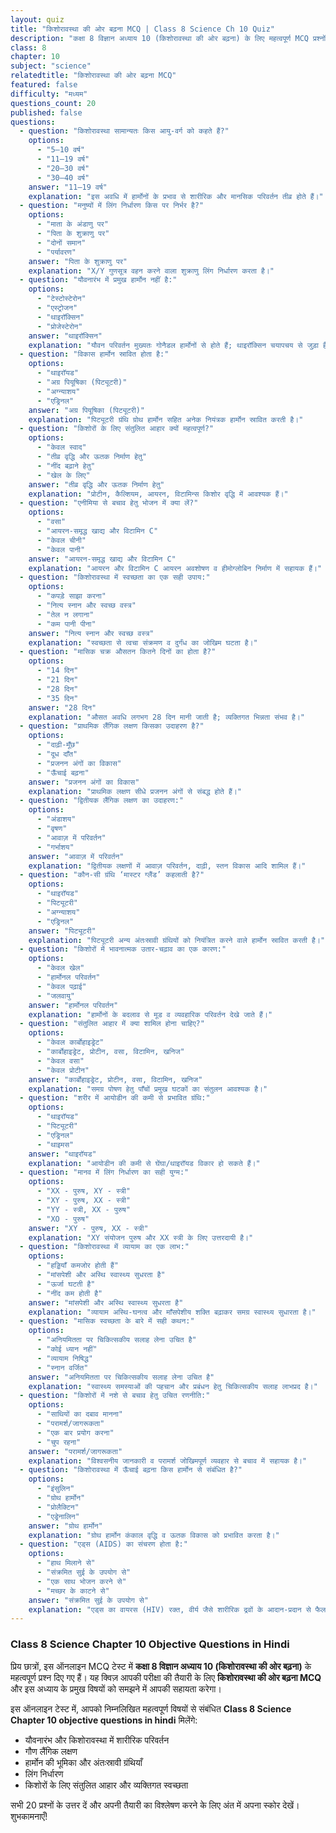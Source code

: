 ```yaml
---
layout: quiz
title: "किशोरावस्था की ओर बढ़ना MCQ | Class 8 Science Ch 10 Quiz"
description: "कक्षा 8 विज्ञान अध्याय 10 (किशोरावस्था की ओर बढ़ना) के लिए महत्वपूर्ण MCQ प्रश्नों का ऑनलाइन टेस्ट।"
class: 8
chapter: 10
subject: "science"
relatedtitle: "किशोरावस्था की ओर बढ़ना MCQ"
featured: false
difficulty: "मध्यम"
questions_count: 20
published: false 
questions:
  - question: "किशोरावस्था सामान्यतः किस आयु-वर्ग को कहते हैं?"
    options:
      - "5–10 वर्ष"
      - "11–19 वर्ष"
      - "20–30 वर्ष"
      - "30–40 वर्ष"
    answer: "11–19 वर्ष"
    explanation: "इस अवधि में हार्मोनों के प्रभाव से शारीरिक और मानसिक परिवर्तन तीव्र होते हैं।"
  - question: "मनुष्यों में लिंग निर्धारण किस पर निर्भर है?"
    options:
      - "माता के अंडाणु पर"
      - "पिता के शुक्राणु पर"
      - "दोनों समान"
      - "पर्यावरण"
    answer: "पिता के शुक्राणु पर"
    explanation: "X/Y गुणसूत्र वहन करने वाला शुक्राणु लिंग निर्धारण करता है।"
  - question: "यौवनारंभ में प्रमुख हार्मोन नहीं है:"
    options:
      - "टेस्टोस्टेरोन"
      - "एस्ट्रोजन"
      - "थाइरॉक्सिन"
      - "प्रोजेस्टेरोन"
    answer: "थाइरॉक्सिन"
    explanation: "यौवन परिवर्तन मुख्यतः गोनैडल हार्मोनों से होते हैं; थाइरॉक्सिन चयापचय से जुड़ा है।"
  - question: "विकास हार्मोन स्रावित होता है:"
    options:
      - "थाइरॉयड"
      - "अग्र पियूषिका (पिट्यूटरी)"
      - "अग्न्याशय"
      - "एड्रिनल"
    answer: "अग्र पियूषिका (पिट्यूटरी)"
    explanation: "पिट्यूटरी ग्रंथि ग्रोथ हार्मोन सहित अनेक नियंत्रक हार्मोन स्रावित करती है।"
  - question: "किशोरों के लिए संतुलित आहार क्यों महत्वपूर्ण?"
    options:
      - "केवल स्वाद"
      - "तीव्र वृद्धि और ऊतक निर्माण हेतु"
      - "नींद बढ़ाने हेतु"
      - "खेल के लिए"
    answer: "तीव्र वृद्धि और ऊतक निर्माण हेतु"
    explanation: "प्रोटीन, कैल्शियम, आयरन, विटामिन्स किशोर वृद्धि में आवश्यक हैं।"
  - question: "एनीमिया से बचाव हेतु भोजन में क्या लें?"
    options:
      - "वसा"
      - "आयरन-समृद्ध खाद्य और विटामिन C"
      - "केवल चीनी"
      - "केवल पानी"
    answer: "आयरन-समृद्ध खाद्य और विटामिन C"
    explanation: "आयरन और विटामिन C आयरन अवशोषण व हीमोग्लोबिन निर्माण में सहायक हैं।"
  - question: "किशोरावस्था में स्वच्छता का एक सही उपाय:"
    options:
      - "कपड़े साझा करना"
      - "नित्य स्नान और स्वच्छ वस्त्र"
      - "तेल न लगाना"
      - "कम पानी पीना"
    answer: "नित्य स्नान और स्वच्छ वस्त्र"
    explanation: "स्वच्छता से त्वचा संक्रमण व दुर्गंध का जोखिम घटता है।"
  - question: "मासिक चक्र औसतन कितने दिनों का होता है?"
    options:
      - "14 दिन"
      - "21 दिन"
      - "28 दिन"
      - "35 दिन"
    answer: "28 दिन"
    explanation: "औसत अवधि लगभग 28 दिन मानी जाती है; व्यक्तिगत भिन्नता संभव है।"
  - question: "प्राथमिक लैंगिक लक्षण किसका उदाहरण है?"
    options:
      - "दाढ़ी-मूँछ"
      - "दूध दाँत"
      - "प्रजनन अंगों का विकास"
      - "ऊँचाई बढ़ना"
    answer: "प्रजनन अंगों का विकास"
    explanation: "प्राथमिक लक्षण सीधे प्रजनन अंगों से संबद्ध होते हैं।"
  - question: "द्वितीयक लैंगिक लक्षण का उदाहरण:"
    options:
      - "अंडाशय"
      - "वृषण"
      - "आवाज़ में परिवर्तन"
      - "गर्भाशय"
    answer: "आवाज़ में परिवर्तन"
    explanation: "द्वितीयक लक्षणों में आवाज़ परिवर्तन, दाढ़ी, स्तन विकास आदि शामिल हैं।"
  - question: "कौन-सी ग्रंथि ‘मास्टर ग्लैंड’ कहलाती है?"
    options:
      - "थाइरॉयड"
      - "पिट्यूटरी"
      - "अग्न्याशय"
      - "एड्रिनल"
    answer: "पिट्यूटरी"
    explanation: "पिट्यूटरी अन्य अंतःस्रावी ग्रंथियों को नियंत्रित करने वाले हार्मोन स्रावित करती है।"
  - question: "किशोरों में भावनात्मक उतार-चढ़ाव का एक कारण:"
    options:
      - "केवल खेल"
      - "हार्मोनल परिवर्तन"
      - "केवल पढ़ाई"
      - "जलवायु"
    answer: "हार्मोनल परिवर्तन"
    explanation: "हार्मोनों के बदलाव से मूड व व्यवहारिक परिवर्तन देखे जाते हैं।"
  - question: "संतुलित आहार में क्या शामिल होना चाहिए?"
    options:
      - "केवल कार्बोहाइड्रेट"
      - "कार्बोहाइड्रेट, प्रोटीन, वसा, विटामिन, खनिज"
      - "केवल वसा"
      - "केवल प्रोटीन"
    answer: "कार्बोहाइड्रेट, प्रोटीन, वसा, विटामिन, खनिज"
    explanation: "समग्र पोषण हेतु पाँचों प्रमुख घटकों का संतुलन आवश्यक है।"
  - question: "शरीर में आयोडीन की कमी से प्रभावित ग्रंथि:"
    options:
      - "थाइरॉयड"
      - "पिट्यूटरी"
      - "एड्रिनल"
      - "थाइमस"
    answer: "थाइरॉयड"
    explanation: "आयोडीन की कमी से घेंघा/थाइरॉयड विकार हो सकते हैं।"
  - question: "मानव में लिंग निर्धारण का सही युग्म:"
    options:
      - "XX - पुरुष, XY - स्त्री"
      - "XY - पुरुष, XX - स्त्री"
      - "YY - स्त्री, XX - पुरुष"
      - "XO - पुरुष"
    answer: "XY - पुरुष, XX - स्त्री"
    explanation: "XY संयोजन पुरुष और XX स्त्री के लिए उत्तरदायी है।"
  - question: "किशोरावस्था में व्यायाम का एक लाभ:"
    options:
      - "हड्डियाँ कमजोर होती हैं"
      - "मांसपेशी और अस्थि स्वास्थ्य सुधरता है"
      - "ऊर्जा घटती है"
      - "नींद कम होती है"
    answer: "मांसपेशी और अस्थि स्वास्थ्य सुधरता है"
    explanation: "व्यायाम अस्थि-घनत्व और माँसपेशीय शक्ति बढ़ाकर समग्र स्वास्थ्य सुधारता है।"
  - question: "मासिक स्वच्छता के बारे में सही कथन:"
    options:
      - "अनियमितता पर चिकित्सकीय सलाह लेना उचित है"
      - "कोई ध्यान नहीं"
      - "व्यायाम निषिद्ध"
      - "स्नान वर्जित"
    answer: "अनियमितता पर चिकित्सकीय सलाह लेना उचित है"
    explanation: "स्वास्थ्य समस्याओं की पहचान और प्रबंधन हेतु चिकित्सकीय सलाह लाभप्रद है।"
  - question: "किशोरों में नशे से बचाव हेतु उचित रणनीति:"
    options:
      - "साथियों का दबाव मानना"
      - "परामर्श/जागरूकता"
      - "एक बार प्रयोग करना"
      - "चुप रहना"
    answer: "परामर्श/जागरूकता"
    explanation: "विश्वसनीय जानकारी व परामर्श जोखिमपूर्ण व्यवहार से बचाव में सहायक है।"
  - question: "किशोरावस्था में ऊँचाई बढ़ना किस हार्मोन से संबंधित है?"
    options:
      - "इंसुलिन"
      - "ग्रोथ हार्मोन"
      - "प्रोलैक्टिन"
      - "एड्रेनालिन"
    answer: "ग्रोथ हार्मोन"
    explanation: "ग्रोथ हार्मोन कंकाल वृद्धि व ऊतक विकास को प्रभावित करता है।"
  - question: "एड्स (AIDS) का संचरण होता है:"
    options:
      - "हाथ मिलाने से"
      - "संक्रमित सुई के उपयोग से"
      - "एक साथ भोजन करने से"
      - "मच्छर के काटने से"
    answer: "संक्रमित सुई के उपयोग से"
    explanation: "एड्स का वायरस (HIV) रक्त, वीर्य जैसे शारीरिक द्रवों के आदान-प्रदान से फैलता है, जिसमें संक्रमित सुई का साझा उपयोग एक प्रमुख कारण है।"
---
```


### Class 8 Science Chapter 10 Objective Questions in Hindi

प्रिय छात्रों, इस ऑनलाइन MCQ टेस्ट में **कक्षा 8 विज्ञान अध्याय 10 (किशोरावस्था की ओर बढ़ना)** के महत्वपूर्ण प्रश्न दिए गए हैं। यह क्विज़ आपकी परीक्षा की तैयारी के लिए **किशोरावस्था की ओर बढ़ना MCQ** और इस अध्याय के प्रमुख विषयों को समझने में आपकी सहायता करेगा।

इस ऑनलाइन टेस्ट में, आपको निम्नलिखित महत्वपूर्ण विषयों से संबंधित **Class 8 Science Chapter 10 objective questions in hindi** मिलेंगे:
- यौवनारंभ और किशोरावस्था में शारीरिक परिवर्तन
- गौण लैंगिक लक्षण
- हार्मोन की भूमिका और अंतःस्रावी ग्रंथियाँ
- लिंग निर्धारण
- किशोरों के लिए संतुलित आहार और व्यक्तिगत स्वच्छता

सभी 20 प्रश्नों के उत्तर दें और अपनी तैयारी का विश्लेषण करने के लिए अंत में अपना स्कोर देखें। शुभकामनाएँ!